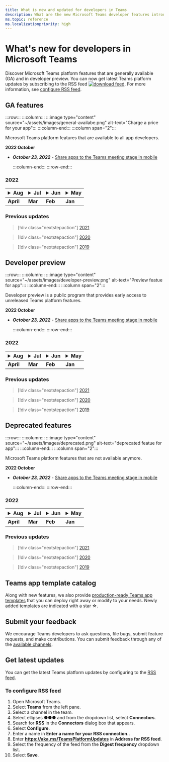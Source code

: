 ```yaml
---
title: What is new and updated for developers in Teams
description: What are the new Microsoft Teams developer features introduced and updates to existing features.
ms.topic: reference
ms.localizationpriority: high
---
```


# What's new for developers in Microsoft Teams

Discover Microsoft Teams platform features that are generally available (GA) and in developer preview. You can now get latest Teams platform updates by subscribing to the RSS feed [![download feed](~/assets/images/RSSfeeds.png)](https://aka.ms/TeamsPlatformUpdates). For more information, see [configure RSS feed](#get-latest-updates).

## GA features

:::row:::
    :::column:::
        :::image type="content" source="~/assets/images/general-availabe.png" alt-text="Charge a price for your app":::
    :::column-end:::
    :::column span="2":::

Microsoft Teams platform features that are available to all app developers.

**2022 October**

* ***October 23, 2022*** - [Share apps to the Teams meeting stage in mobile](apps-in-teams-meetings/enable-and-configure-your-app-for-teams-meetings.md)

    :::column-end:::
:::row-end:::

### 2022

|<details><summary>Aug</summary> </br>**August 03, 2022** - [Link unfurling for share to teams from web apps](/concepts/build-and-test/share-to-teams-from-web-apps)<br> **August 03, 2022** - [Share to Teams from personal app or tab](/concepts/build-and-test/share-to-teams-from-personal-app-or-tab)</details>|<details><summary>Jul</summary> </br>**August 03, 2022** - [Link unfurling for share to teams from web apps](/concepts/build-and-test/share-to-teams-from-web-apps)<br> **August 03, 2022** - [Share to Teams from personal app or tab](/concepts/build-and-test/share-to-teams-from-personal-app-or-tab)</details>|<details><summary>Jun</summary> </br>**August 03, 2022** - [Link unfurling for share to teams from web apps](/concepts/build-and-test/share-to-teams-from-web-apps)<br> **August 03, 2022** - [Share to Teams from personal app or tab](/concepts/build-and-test/share-to-teams-from-personal-app-or-tab)</details>|<details><summary>May</summary> </br>**August 03, 2022** - [Link unfurling for share to teams from web apps](/concepts/build-and-test/share-to-teams-from-web-apps)<br> **August 03, 2022** - [Share to Teams from personal app or tab](/concepts/build-and-test/share-to-teams-from-personal-app-or-tab)</details>|
|---|---|---|---|
|**April**|**Mar**|**Feb**|**Jan**|

### Previous updates

> [!div class="nextstepaction"]
> [2021]()

> [!div class="nextstepaction"]
> [2020]()

> [!div class="nextstepaction"]
> [2019]()

## Developer preview

:::row:::
    :::column:::
     :::image type="content" source="~/assets/images/developer-preview.png" alt-text="Preview featue for app":::
    :::column-end:::
    :::column span="2":::

Developer preview is a public program that provides early access to unreleased Teams platform features.

**2022 October**

* ***October 23, 2022*** - [Share apps to the Teams meeting stage in mobile](apps-in-teams-meetings/enable-and-configure-your-app-for-teams-meetings.md)

    :::column-end:::
:::row-end:::

### 2022

|<details><summary>Aug</summary> </br>**August 03, 2022** - [Link unfurling for share to teams from web apps](/concepts/build-and-test/share-to-teams-from-web-apps)<br> **August 03, 2022** - [Share to Teams from personal app or tab](/concepts/build-and-test/share-to-teams-from-personal-app-or-tab)</details>|<details><summary>Jul</summary> </br>**August 03, 2022** - [Link unfurling for share to teams from web apps](/concepts/build-and-test/share-to-teams-from-web-apps)<br> **August 03, 2022** - [Share to Teams from personal app or tab](/concepts/build-and-test/share-to-teams-from-personal-app-or-tab)</details>|<details><summary>Jun</summary> </br>**August 03, 2022** - [Link unfurling for share to teams from web apps](/concepts/build-and-test/share-to-teams-from-web-apps)<br> **August 03, 2022** - [Share to Teams from personal app or tab](/concepts/build-and-test/share-to-teams-from-personal-app-or-tab)</details>|<details><summary>May</summary> </br>**August 03, 2022** - [Link unfurling for share to teams from web apps](/concepts/build-and-test/share-to-teams-from-web-apps)<br> **August 03, 2022** - [Share to Teams from personal app or tab](/concepts/build-and-test/share-to-teams-from-personal-app-or-tab)</details>|
|---|---|---|---|
|**April**|**Mar**|**Feb**|**Jan**|

### Previous updates

> [!div class="nextstepaction"]
> [2021]()

> [!div class="nextstepaction"]
> [2020]()

> [!div class="nextstepaction"]
> [2019]()

## Deprecated features

:::row:::
    :::column:::
        :::image type="content" source="~/assets/images/deprecated.png" alt-text="deprecated featue for app":::
    :::column-end:::
    :::column span="2":::

Microsoft Teams platform features that are not available anymore.

**2022 October**

* ***October 23, 2022*** - [Share apps to the Teams meeting stage in mobile](apps-in-teams-meetings/enable-and-configure-your-app-for-teams-meetings.md)

    :::column-end:::
:::row-end:::

### 2022

|<details><summary>Aug</summary> </br>**August 03, 2022** - [Link unfurling for share to teams from web apps](/concepts/build-and-test/share-to-teams-from-web-apps)<br> **August 03, 2022** - [Share to Teams from personal app or tab](/concepts/build-and-test/share-to-teams-from-personal-app-or-tab)</details>|<details><summary>Jul</summary> </br>**August 03, 2022** - [Link unfurling for share to teams from web apps](/concepts/build-and-test/share-to-teams-from-web-apps)<br> **August 03, 2022** - [Share to Teams from personal app or tab](/concepts/build-and-test/share-to-teams-from-personal-app-or-tab)</details>|<details><summary>Jun</summary> </br>**August 03, 2022** - [Link unfurling for share to teams from web apps](/concepts/build-and-test/share-to-teams-from-web-apps)<br> **August 03, 2022** - [Share to Teams from personal app or tab](/concepts/build-and-test/share-to-teams-from-personal-app-or-tab)</details>|<details><summary>May</summary> </br>**August 03, 2022** - [Link unfurling for share to teams from web apps](/concepts/build-and-test/share-to-teams-from-web-apps)<br> **August 03, 2022** - [Share to Teams from personal app or tab](/concepts/build-and-test/share-to-teams-from-personal-app-or-tab)</details>|
|---|---|---|---|
|**April**|**Mar**|**Feb**|**Jan**|

### Previous updates

> [!div class="nextstepaction"]
> [2021]()

> [!div class="nextstepaction"]
> [2020]()

> [!div class="nextstepaction"]
> [2019]()

## Teams app template catalog

Along with new features, we also provide [production-ready Teams app templates](samples/app-templates.md) that you can deploy right away or modify to your needs. Newly added templates are indicated with a star ☆.

## Submit your feedback

We encourage Teams developers to ask questions, file bugs, submit feature requests, and make contributions. You can submit feedback through any of the [available channels](feedback.md).

## Get latest updates

You can get the latest Teams platform updates by configuring to the [RSS feed](https://aka.ms/TeamsPlatformUpdates).

### To configure RSS feed

1. Open Microsoft Teams.
1. Select **Teams** from the left pane.
1. Select a channel in the team.
1. Select ellipses &#x25CF;&#x25CF;&#x25CF; and from the dropdown list, select **Connectors**.
1. Search for **RSS** in the **Connectors** dialog box that appears.
1. Select **Configure**.
1. Enter a name in **Enter a name for your RSS connection.**.
1. Enter **<https://aka.ms/TeamsPlatformUpdates>** in **Address for RSS feed**.
1. Select the frequency of the feed from the **Digest frequency** dropdown list.
1. Select **Save**.

